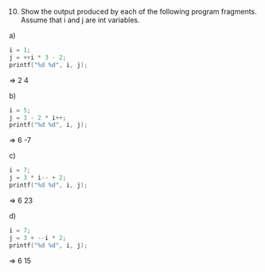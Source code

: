 10) Show the output produced by each of the following program fragments.
Assume that i and j are int variables.

a)

```c
i = 1;
j = ++i * 3 - 2;
printf("%d %d", i, j);
```
=> 2 4

b)

```c
i = 5;
j = 3 - 2 * i++;
printf("%d %d", i, j);
```
=> 6 -7

c)
```c
i = 7;
j = 3 * i-- + 2;
printf("%d %d", i, j);
```

=> 6 23

d)

```c
i = 7;
j = 3 + --i * 2;
printf("%d %d", i, j);
```
=> 6 15
